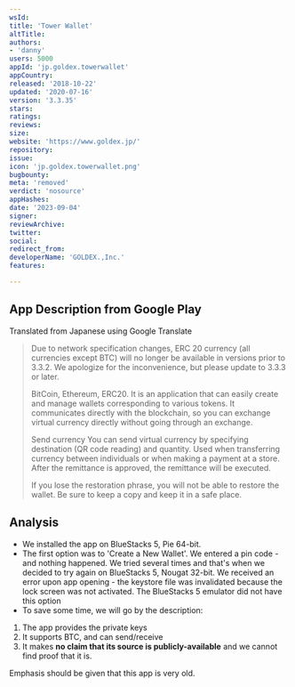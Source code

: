 ```yaml
---
wsId: 
title: 'Tower Wallet'
altTitle: 
authors:
- 'danny'
users: 5000
appId: 'jp.goldex.towerwallet'
appCountry: 
released: '2018-10-22'
updated: '2020-07-16'
version: '3.3.35'
stars: 
ratings: 
reviews: 
size: 
website: 'https://www.goldex.jp/'
repository: 
issue: 
icon: 'jp.goldex.towerwallet.png'
bugbounty: 
meta: 'removed'
verdict: 'nosource'
appHashes: 
date: '2023-09-04'
signer: 
reviewArchive: 
twitter: 
social: 
redirect_from: 
developerName: 'GOLDEX.,Inc.'
features: 

---
```


## App Description from Google Play 

Translated from Japanese using Google Translate

> Due to network specification changes, ERC 20 currency (all currencies except BTC) will no longer be available in versions prior to 3.3.2. We apologize for the inconvenience, but please update to 3.3.3 or later.
> 
> BitCoin, Ethereum, ERC20. 
> It is an application that can easily create and manage wallets corresponding to various tokens. It communicates directly with the blockchain, so you can exchange virtual currency directly without going through an exchange.
>
> Send currency You can send virtual currency by specifying destination (QR code reading) and quantity.
Used when transferring currency between individuals or when making a payment at a store. After the remittance is approved, the remittance will be executed.
>
> If you lose the restoration phrase, you will not be able to restore the wallet. Be sure to keep a copy and keep it in a safe place.

## Analysis 

- We installed the app on BlueStacks 5, Pie 64-bit. 
- The first option was to 'Create a New Wallet'. We entered a pin code - and nothing happened. We tried several times and that's when we decided to try again on BlueStacks 5, Nougat 32-bit. We received an error upon app opening - the keystore file was invalidated because the lock screen was not activated. The BlueStacks 5 emulator did not have this option 
- To save some time, we will go by the description: 

1. The app provides the private keys 
2. It supports BTC, and can send/receive 
3. It makes **no claim that its source is publicly-available** and we cannot find proof that it is. 

Emphasis should be given that this app is very old.

